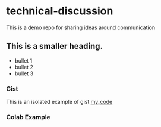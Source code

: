 # technical-discussion
This is a demo repo for sharing ideas around communication

## This is a smaller heading.

* bullet 1
* bullet 2
* bullet 3



### Gist
This is an isolated example of gist [my_code](https://gist.github.com/mzohaibnasir/be0edebe061fb012feb96e2f25cc0885)


### Colab Example
 
